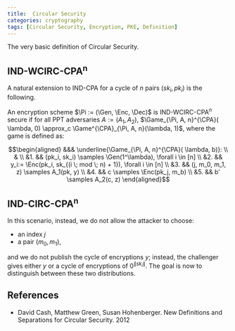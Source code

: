 ```yaml
---
title:  Circular Security
categories: cryptography
tags: [Circular Security, Encryption, PKE, Definition]
---
```


The very basic definition of Circular Security.
<!--more-->

## IND-WCIRC-CPA<sup>n</sup>

A natural extension to IND-CPA for a cycle of $n$ pairs $(sk_i, pk_i)$ is the following.

An encryption scheme $\Pi := (\Gen, \Enc, \Dec)$ is IND-WCIRC-CPA$^n$ secure if for all PPT adversaries $A:=(A_1, A_2)$, $\Game_{\Pi, A, n}^{\CPA}( \lambda, 0) \approx_c \Game^{\CPA}_{\Pi, A, n}(\lambda, 1)$, where the game is defined as:

$$\begin{aligned}
&&& \underline{\Game_{\Pi, A, n}^{\CPA}( \lambda, b)}: \\
& \\
&1. && (pk_i, sk_i) \samples \Gen(1^\lambda), \forall i \in [n] \\
&2. && y_i:= \Enc(pk_i, sk_{(i \; mod \; n) + 1}), \forall i \in [n] \\
&3. && (j, m_0, m_1, z) \samples A_1(pk, y) \\
&4. && c \samples \Enc(pk_j, m_b) \\
&5. && b' \samples A_2(c, z)
\end{aligned}$$

## IND-CIRC-CPA<sup>n</sup>

In this scenario, instead, we do not allow the attacker to choose:

- an index $j$
- a pair $(m_0, m_1)$,

and we do not publish the cycle of encryptions $y$; instead, the challenger gives either $y$ or a cycle of encryptions of $0^{\|sk_i\|}$. The goal is now to distinguish between these two distributions.

## References

- David Cash, Matthew Green, Susan Hohenberger. New Definitions and Separations for Circular Security. 2012
